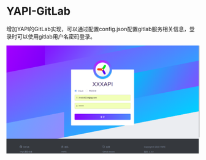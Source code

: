 # YAPI-GitLab
增加YAPI的GitLab实现，可以通过配置config.json配置gitlab服务相关信息，登录时可以使用gitlab用户名密码登录。

![avatar](gitlab-view.png)
